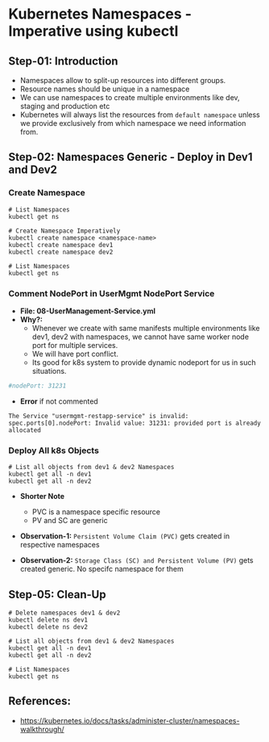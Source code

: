# Kubernetes Namespaces - Imperative using kubectl

## Step-01: Introduction

- Namespaces allow to split-up resources into different groups.
- Resource names should be unique in a namespace
- We can use namespaces to create multiple environments like dev, staging and production etc
- Kubernetes will always list the resources from `default namespace` unless we provide exclusively from which namespace we need information from.

## Step-02: Namespaces Generic - Deploy in Dev1 and Dev2

### Create Namespace

```
# List Namespaces
kubectl get ns

# Create Namespace Imperatively
kubectl create namespace <namespace-name>
kubectl create namespace dev1
kubectl create namespace dev2

# List Namespaces
kubectl get ns
```

### Comment NodePort in UserMgmt NodePort Service

- **File: 08-UserManagement-Service.yml**
- **Why?:**
  - Whenever we create with same manifests multiple environments like dev1, dev2 with namespaces, we cannot have same worker node port for multiple services.
  - We will have port conflict.
  - Its good for k8s system to provide dynamic nodeport for us in such situations.

```yml
#nodePort: 31231
```

- **Error** if not commented

```log
The Service "usermgmt-restapp-service" is invalid: spec.ports[0].nodePort: Invalid value: 31231: provided port is already allocated
```

### Deploy All k8s Objects

```
# List all objects from dev1 & dev2 Namespaces
kubectl get all -n dev1
kubectl get all -n dev2
```

- **Shorter Note**
  - PVC is a namespace specific resource
  - PV and SC are generic
- **Observation-1:** `Persistent Volume Claim (PVC)` gets created in respective namespaces

- **Observation-2:** `Storage Class (SC) and Persistent Volume (PV)` gets created generic. No specifc namespace for them

## Step-05: Clean-Up

```
# Delete namespaces dev1 & dev2
kubectl delete ns dev1
kubectl delete ns dev2

# List all objects from dev1 & dev2 Namespaces
kubectl get all -n dev1
kubectl get all -n dev2

# List Namespaces
kubectl get ns

```

## References:

- https://kubernetes.io/docs/tasks/administer-cluster/namespaces-walkthrough/
